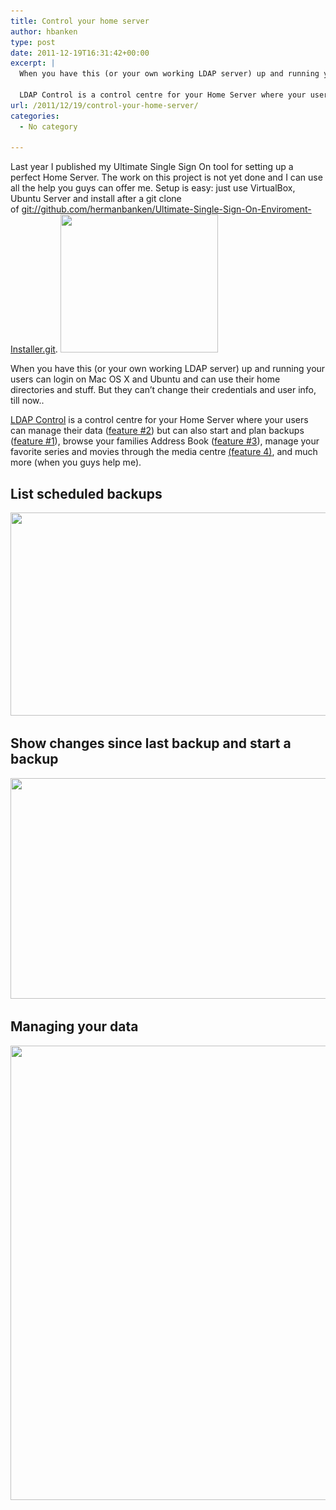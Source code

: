 ```yaml
---
title: Control your home server
author: hbanken
type: post
date: 2011-12-19T16:31:42+00:00
excerpt: |
  When you have this (or your own working LDAP server) up and running your users can login on Mac OS X and Ubuntu and can use their home directories and stuff. But they can't change their credentials and user info, till now..
  
  LDAP Control is a control centre for your Home Server where your users can manage their data (feature #2) but can also start and plan backups (feature #1), browse your families Address Book (feature #3), manage your favorite series and movies through the media centre (feature 4), and much more (when you guys help me).
url: /2011/12/19/control-your-home-server/
categories:
  - No category

---
```

Last year I published my Ultimate Single Sign On tool for setting up a perfect Home Server. The work on this project is not yet done and I can use all the help you guys can offer me. Setup is easy: just use VirtualBox, Ubuntu Server and install after a git clone of [git://github.com/hermanbanken/Ultimate-Single-Sign-On-Enviroment-Installer.git][1]. [<img class="alignright size-full wp-image-367" title="Login LDAP control" src="/images/2011/12/Screen-Shot-2011-12-19-at-17.22.47.png" alt="" width="252" height="221" />][2]

When you have this (or your own working LDAP server) up and running your users can login on Mac OS X and Ubuntu and can use their home directories and stuff. But they can&#8217;t change their credentials and user info, till now..

[LDAP Control][3] is a control centre for your Home Server where your users can manage their data ([feature #2][4]) but can also start and plan backups ([feature #1][5]), browse your families Address Book ([feature #3][6]), manage your favorite series and movies through the media centre [(feature 4)][7], and much more (when you guys help me).  
<!--more-->

## List scheduled backups

[<img class="aligncenter size-full wp-image-369" title="Plan backups and manage settings" src="/wp-content/uploads/2011/12/Screen-Shot-2011-12-19-at-17.23.03.png" alt="" width="1031" height="325" srcset="/images/2011/12/Screen-Shot-2011-12-19-at-17.23.03.png 1031w, /images/2011/12/Screen-Shot-2011-12-19-at-17.23.03-300x95.png 300w, /images/2011/12/Screen-Shot-2011-12-19-at-17.23.03-1024x323.png 1024w" sizes="(max-width: 1031px) 100vw, 1031px" />][8]

## Show changes since last backup and start a backup

[<img class="aligncenter size-full wp-image-368" title="Display backups" src="/images/2011/12/Screen-Shot-2011-12-19-at-17.23.19.png" alt="" width="1024" height="353" srcset="/images/2011/12/Screen-Shot-2011-12-19-at-17.23.19.png 1024w, /images/2011/12/Screen-Shot-2011-12-19-at-17.23.19-300x103.png 300w" sizes="(max-width: 1024px) 100vw, 1024px" />][9]

## Managing your data

[<img class="aligncenter size-full wp-image-374" title="Manage user data" src="/images/2011/12/Screen-Shot-2011-12-19-at-17.33.42.png" alt="" width="1020" height="727" srcset="/images/2011/12/Screen-Shot-2011-12-19-at-17.33.42.png 1020w, /images/2011/12/Screen-Shot-2011-12-19-at-17.33.42-300x214.png 300w" sizes="(max-width: 1020px) 100vw, 1020px" />][10]

 [1]: git://github.com/hermanbanken/Ultimate-Single-Sign-On-Enviroment-Installer.git "Repository"
 [2]: /images/2011/12/Screen-Shot-2011-12-19-at-17.22.47.png
 [3]: https://github.com/hermanbanken/ldap-control
 [4]: https://github.com/hermanbanken/ldap-control/issues/2 "issue 2"
 [5]: https://github.com/hermanbanken/ldap-control/issues/1 "issue 1"
 [6]: https://github.com/hermanbanken/ldap-control/issues/3
 [7]: https://github.com/hermanbanken/ldap-control/issues/4
 [8]: /images/2011/12/Screen-Shot-2011-12-19-at-17.23.03.png
 [9]: /images/2011/12/Screen-Shot-2011-12-19-at-17.23.19.png
 [10]: /images/2011/12/Screen-Shot-2011-12-19-at-17.33.42.png